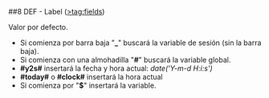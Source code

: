 ##8 DEF - Label ([>tag:fields](Fields))

Valor por defecto.

- Si comienza por barra baja "**_**" buscará la variable de sesión (sin la barra baja).
- Si comienza con una almohadilla "**#**" buscará la variable global.
- **\#y2s#** insertará la fecha y hora actual: *date('Y-m-d H:i:s')*
- **\#today#** o **\#clock#** insertará la hora actual
- Si comienza por "**$**" insertará la variable.
